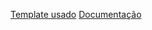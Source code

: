 [Template usado](https://demos.creative-tim.com/argon-design-system-angular/#/home)
[Documentação](https://demos.creative-tim.com/argon-design-system-angular/#/documentation/tutorial)
